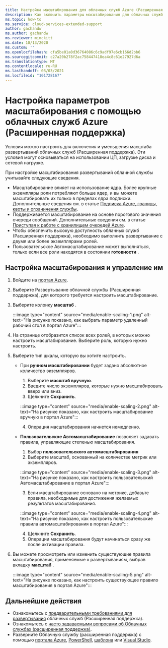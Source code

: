 ```yaml
---
title: Настройка масштабирования для облачных служб Azure (Расширенная поддержка)
description: Как включить параметры масштабирования для облачных служб Azure (Расширенная поддержка)
ms.topic: how-to
ms.service: cloud-services-extended-support
author: gachandw
ms.author: gachandw
ms.reviewer: mimckitt
ms.date: 10/13/2020
ms.custom: ''
ms.openlocfilehash: cfa5be01a0d36764086c6c9adf97e6cb166d2bb6
ms.sourcegitcommit: c27a20b278f2ac758447418ea4c8c61e27927d6a
ms.translationtype: MT
ms.contentlocale: ru-RU
ms.lasthandoff: 03/03/2021
ms.locfileid: "101728167"
---
```

# <a name="configure-scaling-options-with-azure-cloud-services-extended-support"></a>Настройка параметров масштабирования с помощью облачных служб Azure (Расширенная поддержка) 

Условия можно настроить для включения и уменьшения масштаба развертываний облачных служб (Расширенная поддержка). Эти условия могут основываться на использовании ЦП, загрузке диска и сетевой нагрузке. 

При настройке масштабирования развертываний облачной службы учитывайте следующие сведения.
- Масштабирование влияет на использование ядра. Более крупные экземпляры роли потребляют больше ядер, и вы можете масштабировать их только в пределах ядра подписки. Дополнительные сведения см. в статье [Подписка Azure, границы, квоты и ограничения службы](../azure-resource-manager/management/azure-subscription-service-limits.md).
- Поддерживается масштабирование на основе порогового значения очереди сообщений. Дополнительные сведения см. в статье [Приступая к работе с хранилищем очередей Azure](../storage/queues/storage-dotnet-how-to-use-queues.md).
- Чтобы обеспечить высокую доступность облачных служб (Расширенная поддержка), необходимо выполнить развертывание с двумя или более экземплярами ролей.
- Пользовательское Автомасштабирование может выполняться, только если все роли находятся в состоянии **готовности** .

## <a name="configure-and-manage-scaling"></a>Настройка масштабирования и управление им

1. Войдите на [портал Azure](https://portal.azure.com). 
2. Выберите Развертывание облачной службы (Расширенная поддержка), для которого требуется настроить масштабирование. 
3. Выберите колонку **масштаб** . 

    :::image type="content" source="media/enable-scaling-1.png" alt-text="На рисунке показано, как выбрать параметр удаленный рабочий стол в портал Azure":::

4. На странице отобразится список всех ролей, в которых можно настроить масштабирование. Выберите роль, которую нужно настроить. 
5. Выберите тип шкалы, которую вы хотите настроить.
    - При **ручном масштабировании** будет задано абсолютное количество экземпляров.
        1. Выберите **масштаб вручную**.
        2. Введите число экземпляров, которые нужно масштабировать вверх или вниз.
        3. Щелкните **Сохранить**.

        :::image type="content" source="media/enable-scaling-2.png" alt-text="На рисунке показано, как настроить масштабирование вручную в портал Azure":::

        4. Операция масштабирования начнется немедленно. 
        
    - **Пользовательское Автомасштабирование** позволяет задавать правила, управляющие степенью масштабирования. 
        1. Выбор **пользовательского автомасштабирования**
        2. Выберите масштаб, основанный на количестве метрик или экземпляров.

        :::image type="content" source="media/enable-scaling-3.png" alt-text="На рисунке показано, как настроить пользовательский Автомасштабирование в портал Azure":::

        3. Если масштабирование основано на метрике, добавьте правила, необходимые для достижения желаемых результатов масштабирования.

        :::image type="content" source="media/enable-scaling-4.png" alt-text="На рисунке показано, как настроить пользовательские правила автомасштабирования в портал Azure":::

        4. Щелкните **Сохранить**.
        5. Операции масштабирования будут начинаться сразу же после активации правила.
        
6. Вы можете просмотреть или изменить существующие правила масштабирования, применяемые к развертываниям, выбрав вкладку **масштаб** .

    :::image type="content" source="media/enable-scaling-5.png" alt-text="На рисунке показано, как настроить существующее правило масштабирования в портал Azure":::

## <a name="next-steps"></a>Дальнейшие действия 
- Ознакомьтесь с [предварительными требованиями для развертывания](deploy-prerequisite.md) облачных служб (Расширенная поддержка).
- Ознакомьтесь с [часто задаваемыми вопросами об Облачных службах (расширенная поддержка)](faq.md).
- Разверните Облачную службу (расширенная поддержка) с помощью [портала Azure](deploy-portal.md), [PowerShell](deploy-powershell.md), [шаблона](deploy-template.md) или [Visual Studio](deploy-visual-studio.md).